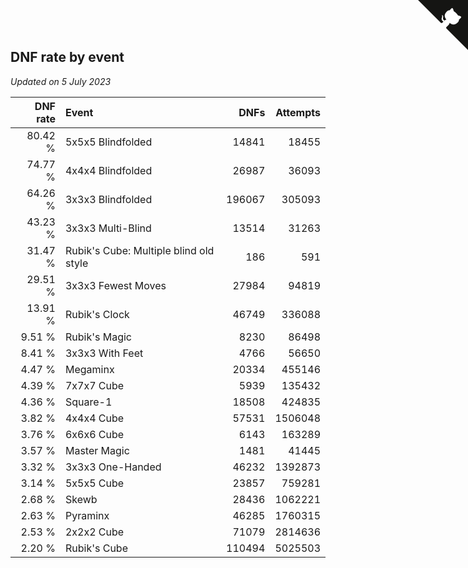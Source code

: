 ## DNF rate by event

*Updated on  5 July 2023*

| DNF rate | Event | DNFs | Attempts |
| ---: | :--- | ---: | ---: |
| 80.42 % | 5x5x5 Blindfolded | 14841 | 18455 |
| 74.77 % | 4x4x4 Blindfolded | 26987 | 36093 |
| 64.26 % | 3x3x3 Blindfolded | 196067 | 305093 |
| 43.23 % | 3x3x3 Multi-Blind | 13514 | 31263 |
| 31.47 % | Rubik's Cube: Multiple blind old style | 186 | 591 |
| 29.51 % | 3x3x3 Fewest Moves | 27984 | 94819 |
| 13.91 % | Rubik's Clock | 46749 | 336088 |
| 9.51 % | Rubik's Magic | 8230 | 86498 |
| 8.41 % | 3x3x3 With Feet | 4766 | 56650 |
| 4.47 % | Megaminx | 20334 | 455146 |
| 4.39 % | 7x7x7 Cube | 5939 | 135432 |
| 4.36 % | Square-1 | 18508 | 424835 |
| 3.82 % | 4x4x4 Cube | 57531 | 1506048 |
| 3.76 % | 6x6x6 Cube | 6143 | 163289 |
| 3.57 % | Master Magic | 1481 | 41445 |
| 3.32 % | 3x3x3 One-Handed | 46232 | 1392873 |
| 3.14 % | 5x5x5 Cube | 23857 | 759281 |
| 2.68 % | Skewb | 28436 | 1062221 |
| 2.63 % | Pyraminx | 46285 | 1760315 |
| 2.53 % | 2x2x2 Cube | 71079 | 2814636 |
| 2.20 % | Rubik's Cube | 110494 | 5025503 |


<a href="https://github.com/jonatanklosko/wca_statistics" class="github-corner" aria-label="View source on Github"><svg width="80" height="80" viewBox="0 0 250 250" style="fill:#151513; color:#fff; position: absolute; top: 0; border: 0; right: 0;" aria-hidden="true"><path d="M0,0 L115,115 L130,115 L142,142 L250,250 L250,0 Z"></path><path d="M128.3,109.0 C113.8,99.7 119.0,89.6 119.0,89.6 C122.0,82.7 120.5,78.6 120.5,78.6 C119.2,72.0 123.4,76.3 123.4,76.3 C127.3,80.9 125.5,87.3 125.5,87.3 C122.9,97.6 130.6,101.9 134.4,103.2" fill="currentColor" style="transform-origin: 130px 106px;" class="octo-arm"></path><path d="M115.0,115.0 C114.9,115.1 118.7,116.5 119.8,115.4 L133.7,101.6 C136.9,99.2 139.9,98.4 142.2,98.6 C133.8,88.0 127.5,74.4 143.8,58.0 C148.5,53.4 154.0,51.2 159.7,51.0 C160.3,49.4 163.2,43.6 171.4,40.1 C171.4,40.1 176.1,42.5 178.8,56.2 C183.1,58.6 187.2,61.8 190.9,65.4 C194.5,69.0 197.7,73.2 200.1,77.6 C213.8,80.2 216.3,84.9 216.3,84.9 C212.7,93.1 206.9,96.0 205.4,96.6 C205.1,102.4 203.0,107.8 198.3,112.5 C181.9,128.9 168.3,122.5 157.7,114.1 C157.9,116.9 156.7,120.9 152.7,124.9 L141.0,136.5 C139.8,137.7 141.6,141.9 141.8,141.8 Z" fill="currentColor" class="octo-body"></path></svg></a><style>.github-corner:hover .octo-arm{animation:octocat-wave 560ms ease-in-out}@keyframes octocat-wave{0%,100%{transform:rotate(0)}20%,60%{transform:rotate(-25deg)}40%,80%{transform:rotate(10deg)}}@media (max-width:500px){.github-corner:hover .octo-arm{animation:none}.github-corner .octo-arm{animation:octocat-wave 560ms ease-in-out}}</style>

